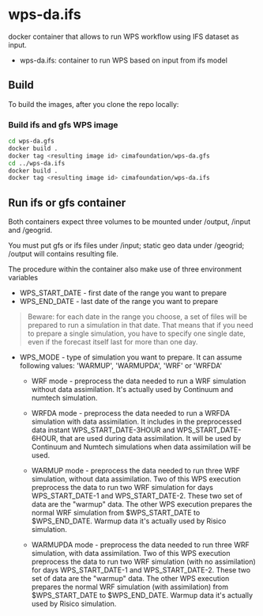 # wps-da.ifs
docker container that allows to run WPS workflow using IFS dataset as input.

* wps-da.ifs: container to run WPS based on input from ifs model

## Build

To build the images, after you clone the repo locally:

### Build ifs and gfs WPS image

```bash
cd wps-da.gfs
docker build .
docker tag <resulting image id> cimafoundation/wps-da.gfs
cd ../wps-da.ifs
docker build .
docker tag <resulting image id> cimafoundation/wps-da.ifs
```

## Run ifs or gfs container

Both containers expect three volumes to be mounted
under /output, /input and /geogrid. 

You must put gfs or ifs files under /input; static geo
data under /geogrid; /output will contains resulting file.

The procedure within the container also make use of three
environment variables

- WPS_START_DATE - first date of the range you want to prepare
- WPS_END_DATE - last date of the range you want to prepare

> Beware: for each date in the range you choose, a set of files will be prepared to run a simulation in that date. 
> That means that if you need to prepare a single simulation, you have to specify one single date, even if the forecast itself last for more than one day.

- WPS_MODE - type of simulation you want to prepare. It can assume following values:
'WARMUP', 'WARMUPDA', 'WRF' or 'WRFDA'

    * WRF mode - preprocess the data needed to run a WRF simulation without data    assimilation. It's actually used by Continuum and numtech simulation.

    * WRFDA mode - preprocess the data needed to run a WRFDA simulation with data assimilation. It includes in the preprocessed data instant WPS_START_DATE-3HOUR and WPS_START_DATE-6HOUR, that are used during data assimilation. It will be used by Continuum and Numtech simulations when data assimilation will be used.

    * WARMUP mode - preprocess the data needed to run three WRF simulation, without data assimilation. Two of this WPS execution preprocess the data to run two WRF simulation for days WPS_START_DATE-1 and WPS_START_DATE-2.
    These two set of data are the "warmup" data.
    The other WPS execution prepares the normal WRF simulation from $WPS_START_DATE to $WPS_END_DATE. Warmup data it's actually used by Risico simulation.

    * WARMUPDA mode - preprocess the data needed to run three WRF simulation, with data assimilation. Two of this WPS execution preprocess the data to run two WRF simulation (with no assimilation) for days WPS_START_DATE-1 and WPS_START_DATE-2.
    These two set of data are the "warmup" data.
    The other WPS execution prepares the normal WRF simulation (with assimilation) from $WPS_START_DATE to $WPS_END_DATE. Warmup data it's actually used by Risico simulation.
   